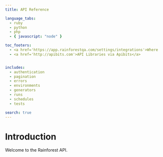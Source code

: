 ```yaml
---
title: API Reference

language_tabs:
  - ruby
  - python
  - php
  - { javascript: "node" }

toc_footers:
  - <a href='https://app.rainforestqa.com/settings/integrations'>Where is my API Key?</a>
  - <a href='http://apibits.com'>API Libraries via Apibits</a>


includes:
  - authentication
  - pagination
  - errors
  - environments
  - generators
  - runs
  - schedules
  - tests

search: true
---
```


# Introduction

Welcome to the Rainforest API.
